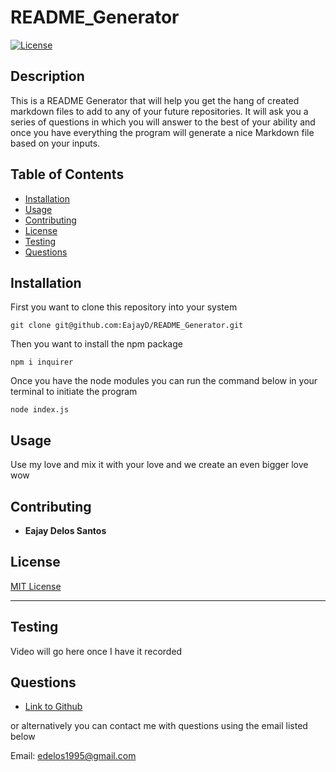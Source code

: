 # README_Generator

[![License](https://img.shields.io/badge/license-MIT-blue)](https://opensource.org/licenses/MIT)

  ## Description 
  
  This is a README Generator that will help you get the hang of created markdown files to add to any of your future repositories. It will ask you a series of questions in which you will answer to the best of your ability and once you have everything the program will generate a nice Markdown file based on your inputs.

  ## Table of Contents

  * [Installation](#installation)
  * [Usage](#usage)
  * [Contributing](#contributing)
  * [License](#license)
  * [Testing](#testing)
  * [Questions](#questions)
  
  
  ## Installation
  First you want to clone this repository into your system

  ```
  git clone git@github.com:EajayD/README_Generator.git
  ```

  Then you want to install the npm package 

  ```
  npm i inquirer
  ```

  Once you have the node modules you can run the command below in your terminal to initiate the program

  ```
  node index.js
  ```

  ## Usage 
  
  Use my love and mix it with your love and we create an even bigger love wow
  
  ## Contributing
  
  * **Eajay Delos Santos**
  
  
  ## License
  
 [MIT License](https://opensource.org/licenses/MIT)
  
  ---
  
  
  ## Testing
  
  Video will go here once I have it recorded

  ## Questions
  
  - [Link to Github](https://github.com/EajayD)

  or alternatively you can contact me with questions using the email listed below

  Email: edelos1995@gmail.com


